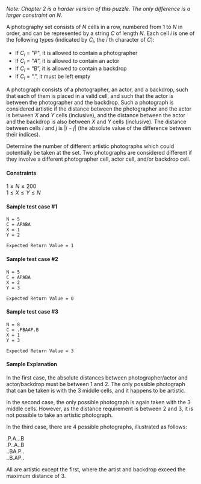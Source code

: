 *Note: Chapter 2 is a harder version of this puzzle. The only difference is a larger constraint on* $N$.

A photography set consists of $N$ cells in a row, numbered from $1$ to $N$ in order, and can be represented by a string $C$ of length $N$. Each cell $i$ is one of the following types (indicated by $C_i$, the $i$ th character of $C$):

- If $C_i$ = "$P$", it is allowed to contain a photographer
- If $C_i$ = “$A$”, it is allowed to contain an actor
- If $C_i$ = “$B$”, it is allowed to contain a backdrop
- If $C_i$ = “$.$”, it must be left empty

A photograph consists of a photographer, an actor, and a backdrop, such that each of them is placed in a valid cell, and such that the actor is between the photographer and the backdrop. Such a photograph is considered artistic if the distance between the photographer and the actor is between $X$ and $Y$ cells (inclusive), and the distance between the actor and the backdrop is also between $X$ and $Y$ cells (inclusive). The distance between cells $i$ and $j$ is $|i - j|$ (the absolute value of the difference between their indices).

Determine the number of different artistic photographs which could potentially be taken at the set. Two photographs are considered different if they involve a different photographer cell, actor cell, and/or backdrop cell.

#### Constraints
$1 \le N \le 200$<br>
$1 \le X \le Y \le N$

#### Sample test case #1
```
N = 5
C = APABA
X = 1
Y = 2
```
```
Expected Return Value = 1
```
#### Sample test case #2
```
N = 5
C = APABA
X = 2
Y = 3
```
```
Expected Return Value = 0
```
#### Sample test case #3
```
N = 8
C = .PBAAP.B
X = 1
Y = 3
```
```
Expected Return Value = 3
```
#### Sample Explanation
In the first case, the absolute distances between photographer/actor and actor/backdrop must be between $1$ and $2$. The only possible photograph that can be taken is with the $3$ middle cells, and it happens to be artistic.

In the second case, the only possible photograph is again taken with the $3$ middle cells. However, as the distance requirement is between $2$ and $3$, it is not possible to take an artistic photograph.

In the third case, there are $4$ possible photographs, illustrated as follows:

.P.A...B<br>
.P..A..B<br>
..BA.P..<br>
..B.AP..

All are artistic except the first, where the artist and backdrop exceed the maximum distance of $3$.